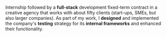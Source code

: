 Internship followed by a **full-stack** development fixed-term contract in a creative agency that works with about fifty clients (start-ups, SMEs, but also larger companies). As part of my work, I **designed** and implemented the company's **testing** strategy for its **internal frameworks** and enhanced their functionality.
